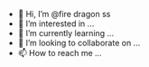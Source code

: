 - 👋 Hi, I’m @fire dragon ss
- 👀 I’m interested in ...
- 🌱 I’m currently learning ...
- 💞️ I’m looking to collaborate on ...
- 📫 How to reach me ...

<!---
Dggfffgg/Dggfffgg is a ✨ special ✨ repository because its `README.md` (this file) appears on your GitHub profile.
You can click the Preview link to take a look at your changes.
--->
